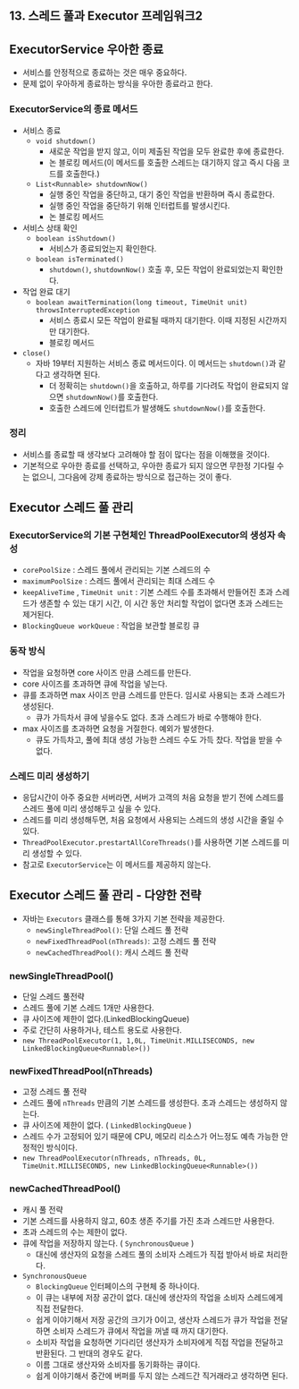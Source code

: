 ## 13. 스레드 풀과 Executor 프레임워크2
## ExecutorService 우아한 종료
- 서비스를 안정적으로 종료하는 것은 매우 중요하다.
- 문제 없이 우아하게 종료하는 방식을 우아한 종료라고 한다.


### ExecutorService의 종료 메서드
- 서비스 종료
  - `void shutdown()`
    - 새로운 작업을 받지 않고, 이미 제출된 작업을 모두 완료한 후에 종료한다.
    - 논 블로킹 메서드(이 메서드를 호출한 스레드는 대기하지 않고 즉시 다음 코드를 호출한다.)
  - `List<Runnable> shutdownNow()`
    - 실행 중인 작업을 중단하고, 대기 중인 작업을 반환하며 즉시 종료한다.
    - 실행 중인 작업을 중단하기 위해 인터럽트를 발생시킨다.
    - 논 블로킹 메서드
- 서비스 상태 확인
  - `boolean isShutdown()`
    - 서비스가 종료되었는지 확인한다.
  - `boolean isTerminated()`
    - `shutdown()`, `shutdownNow()` 호출 후, 모든 작업이 완료되었는지 확인한다.
- 작업 완료 대기
  - `boolean awaitTermination(long timeout, TimeUnit unit) throwsInterruptedException`
    - 서비스 종료시 모든 작업이 완료될 때까지 대기한다. 이때 지정된 시간까지만 대기한다.
    - 블로킹 메서드
- `close()`
  - 자바 19부터 지원하는 서비스 종료 메서드이다. 이 메서드는 `shutdown()`과 같다고 생각하면 된다.
    - 더 정확히는 `shutdown()`을 호출하고, 하루를 기다려도 작업이 완료되지 않으면 `shutdownNow()`를 호출한다.
    - 호출한 스레드에 인터럽트가 발생해도 `shutdownNow()`를 호출한다.


### 정리
- 서비스를 종료할 때 생각보다 고려해야 할 점이 많다는 점을 이해했을 것이다.
- 기본적으로 우아한 종료를 선택하고, 우아한 종료가 되지 않으면 무한정 기다릴 수는 없으니, 그다음에 강제 종료하는 방식으로 접근하는 것이 좋다.


## Executor 스레드 풀 관리
### ExecutorService의 기본 구현체인 ThreadPoolExecutor의 생성자 속성
- `corePoolSize` : 스레드 풀에서 관리되는 기본 스레드의 수
- `maximumPoolSize` : 스레드 풀에서 관리되는 최대 스레드 수
- `keepAliveTime` , `TimeUnit unit` : 기본 스레드 수를 초과해서 만들어진 초과 스레드가 생존할 수 있는 대기 시간, 이 시간 동안 처리할 작업이 없다면 초과 스레드는 제거된다.
- `BlockingQueue workQueue` : 작업을 보관할 블로킹 큐


### 동작 방식
- 작업을 요청하면 core 사이즈 만큼 스레드를 만든다.
- core 사이즈를 초과하면 큐에 작업을 넣는다.
- 큐를 초과하면 max 사이즈 만큼 스레드를 만든다. 임시로 사용되는 초과 스레드가 생성된다.
  - 큐가 가득차서 큐에 넣을수도 없다. 초과 스레드가 바로 수행해야 한다.
- max 사이즈를 초과하면 요청을 거절한다. 예외가 발생한다.
  - 큐도 가득차고, 풀에 최대 생성 가능한 스레드 수도 가득 찼다. 작업을 받을 수 없다.


### 스레드 미리 생성하기
- 응답시간이 아주 중요한 서버라면, 서버가 고객의 처음 요청을 받기 전에 스레드를 스레드 풀에 미리 생성해두고 싶을 수 있다.
- 스레드를 미리 생성해두면, 처음 요청에서 사용되는 스레드의 생성 시간을 줄일 수 있다.
- `ThreadPoolExecutor.prestartAllCoreThreads()`를 사용하면 기본 스레드를 미리 생성할 수 있다.
- 참고로 `ExecutorService`는 이 메서드를 제공하지 않는다.


## Executor 스레드 풀 관리 - 다양한 전략
- 자바는 `Executors` 클래스를 통해 3가지 기본 전략을 제공한다. 
  - `newSingleThreadPool()`: 단일 스레드 풀 전략
  - `newFixedThreadPool(nThreads)`: 고정 스레드 풀 전략
  - `newCachedThreadPool()`: 캐시 스레드 풀 전략


### newSingleThreadPool()
- 단일 스레드 풀전략
- 스레드 풀에 기본 스레드 1개만 사용한다.
- 큐 사이즈에 제한이 없다.(LinkedBlockingQueue)
- 주로 간단히 사용하거나, 테스트 용도로 사용한다.
- `new ThreadPoolExecutor(1, 1,0L, TimeUnit.MILLISECONDS,
 new LinkedBlockingQueue<Runnable>())`


### newFixedThreadPool(nThreads)
- 고정 스레드 풀 전략
- 스레드 풀에 `nThreads` 만큼의 기본 스레드를 생성한다. 초과 스레드는 생성하지 않는다.
- 큐 사이즈에 제한이 없다. ( `LinkedBlockingQueue` )
- 스레드 수가 고정되어 있기 때문에 CPU, 메모리 리소스가 어느정도 예측 가능한 안정적인 방식이다.
- `new ThreadPoolExecutor(nThreads, nThreads, 0L, TimeUnit.MILLISECONDS,
 new LinkedBlockingQueue<Runnable>())`


### newCachedThreadPool()
- 캐시 풀 전략
- 기본 스레드를 사용하지 않고, 60초 생존 주기를 가진 초과 스레드만 사용한다.
- 초과 스레드의 수는 제한이 없다.
- 큐에 작업을 저장하지 않는다. ( `SynchronousQueue` )
  - 대신에 생산자의 요청을 스레드 풀의 소비자 스레드가 직접 받아서 바로 처리한다.
- `SynchronousQueue`
  - `BlockingQueue` 인터페이스의 구현체 중 하나이다.
  - 이 큐는 내부에 저장 공간이 없다. 대신에 생산자의 작업을 소비자 스레드에게 직접 전달한다.
  - 쉽게 이야기해서 저장 공간의 크기가 0이고, 생산자 스레드가 큐가 작업을 전달하면 소비자 스레드가 큐에서 작업을 꺼낼 때 까지 대기한다.
  - 소비자 작업을 요청하면 기다리던 생산자가 소비자에게 직접 작업을 전달하고 반환된다. 그 반대의 경우도 같다.
  - 이름 그대로 생산자와 소비자를 동기화하는 큐이다.
  - 쉽게 이야기해서 중간에 버퍼를 두지 않는 스레드간 직거래라고 생각하면 된다.